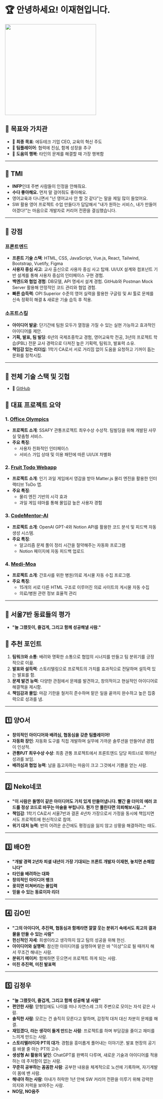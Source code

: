 # 🏆 안녕하세요! 이재현입니다.

<a href="https://github.com/user-attachments/assets/1d1ca869-16bb-4c24-99c5-dd3fe2520adb">
    <img src="https://github.com/user-attachments/assets/1d1ca869-16bb-4c24-99c5-dd3fe2520adb" width="300">
</a>

## 🌟 목표와 가치관
- 🎯 **최종 목표**: 에듀테크 기업 CEO, 교육의 혁신 주도
- 🤝 **팀플레이어**: 협력에 진심, 함께 성장을 추구
- 🌈 **도움의 행복**: 타인의 문제를 해결할 때 가장 행복함

---

## 💬 TMI
- **INFP**인데 주변 사람들이 인정을 안해줘요.
- **수다 좋아해요.** 먼저 말 걸어줘도 좋아해요.
- 영어교육과 다니면서 "넌 영어교사 안 할 것 같다"는 말을 제일 많이 들었어요.
- SW 활용 영어 프로젝트 수업 만들다가 답답해서 "내가 원하는 서비스, 내가 만들어야겠다!"는 마음으로 개발자로 커리어 전환을 결심했습니다.

---

## 🌟 강점

### **프론트엔드**
- **프론트 기술 스택**: HTML, CSS, JavaScript, Vue.js, React, Tailwind, Bootstrap, Vuetify, Figma
- **사용자 중심 사고**: 교사 출신으로 사용자 중심 사고 탑재. UI/UX 설계와 컴포넌트 기반 설계를 통해 사용자 중심의 인터페이스 구현 경험.
- **백엔드와 협업 경험**: DB모델, API 명세서 설계 경험. GitHub와 Postman Mock Server 활용해 안정적인 코드 관리와 협업 경험.
- **빠른 습득력**: OPI Superior 수준의 영어 실력을 활용한 구글링 및 AI 툴로 문제를 신속 정확히 해결 & 새로운 기술 습득 후 적용.

### **소프트스킬**
- **아이디어 발굴**: 단기간에 팀원 모두가 열정을 가질 수 있는 실현 가능하고 효과적인 아이디어를 제안.
- **기획, 발표, 팀 빌딩**: 6년의 국제초중학교 경험, 영어교육학 전공, 3년의 프로젝트 학습(PBL) 전문 교사 경력으로 다져진 높은 기획력, 팀워크, 발표력 소유.
- **책임감 있는 리더십**: 1학기 CA로서 서로 거리낌 없이 도움을 요청하고 기꺼이 돕는 문화를 정착시킴.

---

## 🌟 전체 기술 스택 및 깃헙
- 🐙 [GitHub](https://github.com/MarunTurtle)  

## 🌟 대표 프로젝트 요약

### 1. [Office Olympics](https://github.com/MarunTurtle/OfficeOlympics)
- **프로젝트 소개**: SSAFY 관통프로젝트 최우수상 수상작. 팀빌딩을 위해 개발된 사무실 맞춤형 서비스.
- **주요 특징**:
  - 사용자 친화적인 인터페이스
  - 서비스 가입 상태 및 이용 패턴에 따른 UI/UX 차별화

### 2. [Fruit Todo Webapp](https://github.com/MarunTurtle/Fruit_Todo_Webapp)
- **프로젝트 소개**: 인기 과일 게임에서 영감을 받아 Matter.js 물리 엔진을 활용한 인터랙티브 ToDo 앱.
- **주요 특징**:
  - 물리 엔진 기반의 시각 효과
  - 과일 게임 테마를 통해 몰입감 높은 사용자 경험

### 3. [CodeMentor-AI](https://github.com/MarunTurtle/CodeMentor-AI)
- **프로젝트 소개**: OpenAI GPT-4와 Notion API를 활용한 코드 분석 및 피드백 자동 생성 시스템.
- **주요 특징**:
  - 알고리즘 문제 풀이 정리 시간을 절약해주는 자동화 프로그램
  - Notion 페이지에 자동 피드백 업로드

### 4. [Medi-Moa](https://github.com/MarunTurtle/Medi-Moa)
- **프로젝트 소개**: 간호사를 위한 병원/의료 게시물 자동 수집 프로그램.
- **주요 특징**:
  - 15개의 서로 다른 HTML 구조로 이루어진 의료 사이트의 게시물 자동 수집
  - 의료/병원 관련 정보 효율적 관리


---

## 👥 서울7반 동료들의 평가

- **"늘 그랬듯이, 즐겁게, 그리고 함께 성공해낼 사람."**

## 📌 추천 포인트

1. **팀워크와 소통**: 배려와 명확한 소통으로 협업의 시너지를 만들고 팀 분위기를 긍정적으로 이끎.
2. **발표와 설득력**: 스토리텔링으로 프로젝트의 가치를 효과적으로 전달하며 설득력 있는 발표를 함.
3. **문제 발견 능력**: 다양한 관점에서 문제를 발견하고, 창의적이고 현실적인 아이디어로 해결책을 제시함.
4. **책임감과 몰입**: 마감 기한을 철저히 준수하며 맡은 일을 끝까지 완수하고 높은 집중력으로 성과를 냄.

---

## 1️⃣ 양O서
- **창의적인 아이디어와 배려심, 협동심을 갖춘 팀플레이어!**
- **자동화 장인**: 자동화 도구를 직접 개발하며 실무에 가까운 솔루션을 만들어낸 경험이 인상적.
- **관통PJT 최우수상 수상**: 최종 관통 프로젝트에서 프론트엔드 담당 파트너로 뛰어난 성과를 보임.
- **배려심과 협업 능력**: 남을 돕고자하는 마음이 크고 그것에서 기쁨을 얻는 사람.

---

## 2️⃣ Neko네코
- **"이 사람은 돌멩이 같은 아이디어도 가치 있게 만들어냅니다. 빨간 줄 더미의 에러 코드를 정상 코드로 바꾸는 마술을 부립니다. 뭔가 안 풀린다면 의뢰해보시길..."**
- **책임감**: 1학기 CA로서 서울7반과 결혼 4년차 가장으로서 가정을 동시에 책임지면서도 프로젝트에 헌신적으로 참여.
- **위기 대처 능력**: 반의 어려운 순간에도 평정심을 잃지 않고 상황을 해결하려는 태도.

---

## 3️⃣ 배O한
- **"개발 경력 2년차 피셜 내년이 가장 기대되는 프론트 개발자 이재현, 놓치면 손해랍니다"**
- **타인을 배려하는 대화**
- **창의적인 아이디어 뱅크**
- **꽂히면 미쳐버리는 몰입력**
- **믿을 수 있는 동료이자 리더**

---

## 4️⃣ 김O민
- **"그의 아이디어, 추진력, 협동심과 함께라면 깔깔 웃는 분위기 속에서도 최고의 결과물을 만들 수 있는 사람"**
- **헌신적인 자세**: 희생이라고 생각하지 않고 팀의 성공을 위해 헌신.
- **아이디어와 실행력**: 참신한 아이디어를 실행하며 맡은 바 "이상"으로 될 때까지 해서 무조건 해내는 사람.
- **분위기 메이커**: 함께하면 웃으면서 프로젝트 하게 되는 사람.
- **미친 추진력, 미친 발표력**

---

## 5️⃣ 김정우
- **"늘 그랬듯이, 즐겁게, 그리고 함께 성공해 낼 사람"**
- **편안한 사람**: 맏형임에도 나이를 떠나 자연스레 그의 주변으로 모이는 자석 같은 사람.
- **솔직한 사람**: 모르는 건 솔직히 모른다고 말하며, 감정적 대처 대신 차분히 문제를 해결.
- **재밌겠다, 라는 생각이 들게 만드는 사람**: 프로젝트를 하며 부담감을 줄이고 재미를 느끼게 만드는 사람.
- **스토리텔러이자 PT의 대가**: 경험을 흥미롭게 풀어내는 이야기꾼. 발표 현장의 공기를 바꿀 줄 아는 PT의 고수.
- **생성형 AI 활용의 달인**: ChatGPT를 완벽히 다루며, 새로운 기술과 아이디어를 적용하는 데 주저함이 없는 사람.
- **꾸준히 공부하는 꼼꼼한 사람**: 공부한 내용을 체계적으로 노션에 기록하며, 자기계발이 몸에 밴 사람.
- **해내야 하는 사람**: 아내가 허락한 1년 안에 SW 커리어 전환을 이루기 위해 강력한 의지와 저력을 보여주는 사람.
- **NO담, NO음주**
